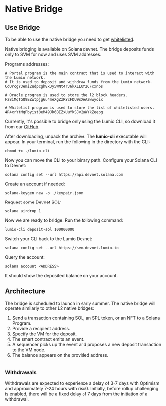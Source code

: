 # Native Bridge

## Use Bridge

To be able to use the native bridge you need to get [whitelisted](../get-whitelisted.md).

Native bridging is available on Solana devnet. The bridge deposits funds only to SVM for now and uses SVM addresses.

Programs addresses:

```
# Portal program is the main contract that is used to interact with the Lumio network. 
# It is used to deposit and withdraw funds from the Lumio network.
CdUrcgY3emi2udpcgh8xJy5WNt4rJ6kXLLUY2CFcxnbs

# Oracle program is used to store the l2 block headers.
F28iMqTGQ9EZwtpjg6u4meXgZzRYcFDU9sXeAZwwyoix

# Whitelist program is used to store the list of whitelisted users.
4R4xrYtMqPbyist8eM49Jk6BEZxUuYkSJv2uWYkZeepg
```

Currently, it's possible to bridge only using the Lumio CLI, so download it from our [GitHub](https://github.com/pontem-network/lumio-tools/releases/tag/testnet-v0.1).

After downloading, unpack the archive. The **lumio-cli** executable will appear. In your terminal, run the following in the directory with the CLI:

```
chmod +x ./lumio-cli
```

Now you can move the CLI to your binary path. Configure your Solana CLI to Devnet:

```
solana config set --url https://api.devnet.solana.com
```

Create an account if needed:

```
solana-keygen new -o ./keypair.json
```

Request some Devnet SOL:

```
solana airdrop 1
```

Now we are ready to bridge. Run the following command:

```
lumio-cli deposit-sol 100000000 
```

Switch your CLI back to the Lumio Devnet:

```
solana config set --url https://svm.devnet.lumio.io
```

Query the account:

```
solana account <ADDRESS>
```

It should show the deposited balance on your account.

## Architecture

The bridge is scheduled to launch in early summer. The native bridge will operate similarly to other L2 native bridges:

1. Send a transaction containing SOL, an SPL token, or an NFT to a Solana Program.
2. Provide a recipient address.
3. Specify the VM for the deposit.
4. The smart contract emits an event.
5. A sequencer picks up the event and proposes a new deposit transaction to the VM node.
6. The balance appears on the provided address.

<figure><img src="https://files.gitbook.com/v0/b/gitbook-x-prod.appspot.com/o/spaces%2FPBlZgx8D3RID7xEdotf8%2Fuploads%2Fxvyh5zsQyKU7wU9V32Ph%2FUntitled%20Diagram.drawio%20(4).svg?alt=media&#x26;token=4b91561b-b3a8-4459-a83f-c805d25714f1" alt=""><figcaption></figcaption></figure>

### Withdrawals <a href="#withdrawals" id="withdrawals"></a>

Withdrawals are expected to experience a delay of 3-7 days with Optimism and approximately 7-24 hours with risc0. Initially, before rollup challenging is enabled, there will be a fixed delay of 7 days from the initiation of a withdrawal.
